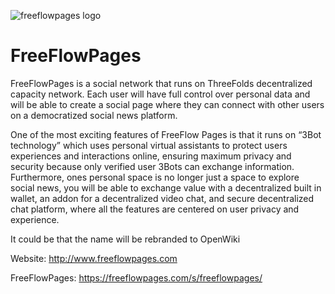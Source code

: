 ![freeflowpages logo](/img/ffp-logo.jpg)

# FreeFlowPages

FreeFlowPages is a social network that runs on ThreeFolds decentralized capacity network. 
Each user will have full control over personal data and will be able to create a social page where they can connect with other users on a democratized social news platform. 

One of the most exciting features of FreeFlow Pages is that it runs on “3Bot technology” which uses personal virtual assistants to protect users experiences and interactions online, ensuring maximum privacy and security because only verified user 3Bots can exchange information. Furthermore, ones personal space is no longer just a space to explore social news, you will be able to exchange value with a decentralized built in wallet, an addon for a decentralized video chat, and secure decentralized chat platform, where all the features are centered on user privacy and experience. 

It could be that the name will be rebranded to OpenWiki

Website: http://www.freeflowpages.com

FreeFlowPages: https://freeflowpages.com/s/freeflowpages/